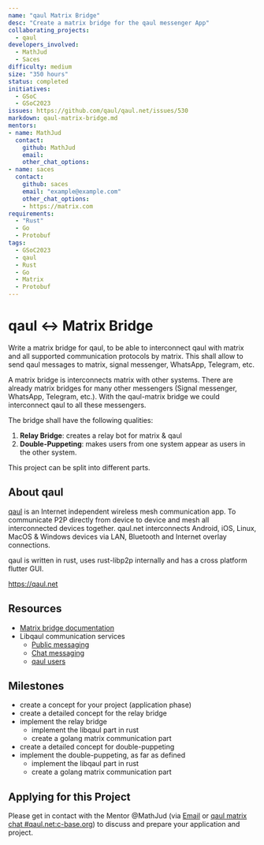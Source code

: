 ```yaml
---
name: "qaul Matrix Bridge"
desc: "Create a matrix bridge for the qaul messenger App"
collaborating_projects:
  - qaul
developers_involved:
  - MathJud
  - Saces
difficulty: medium
size: "350 hours"
status: completed
initiatives:
  - GSoC
  - GSoC2023
issues: https://github.com/qaul/qaul.net/issues/530
markdown: qaul-matrix-bridge.md
mentors:
- name: MathJud
  contact:
    github: MathJud
    email:
    other_chat_options:
- name: saces
  contact:
    github: saces
    email: "example@example.com"
    other_chat_options:
    - https://matrix.com
requirements:
  - "Rust"
  - Go
  - Protobuf
tags:
  - GSoC2023
  - qaul
  - Rust
  - Go
  - Matrix
  - Protobuf
---
```


# qaul <-> Matrix Bridge

Write a matrix bridge for qaul, to be able to interconnect qaul with matrix and all supported communication protocols by matrix. This shall allow to send qaul messages to matrix, signal messenger, WhatsApp, Telegram, etc.

A matrix bridge is interconnects matrix with other systems. There are already matrix bridges for many other messengers (Signal messenger, WhatsApp, Telegram, etc.). With the qaul-matrix bridge we could interconnect qaul to all these messengers.

The bridge shall have the following qualities:

1) **Relay Bridge**: creates a relay bot for matrix & qaul
2) **Double-Puppeting**: makes users from one system appear as users in the other system.

This project can be split into different parts.

## About qaul

[qaul](https://qaul.net) is an Internet independent wireless mesh communication app. To communicate P2P directly from device to device and mesh all interconnected devices together.
qaul.net interconnects Android, iOS, Linux, MacOS & Windows devices via LAN, Bluetooth and Internet overlay connections.

qaul is written in rust, uses rust-libp2p internally and has a cross platform flutter GUI.

<https://qaul.net>

## Resources

* [Matrix bridge documentation](https://matrix.org/bridges/)
* Libqaul communication services
  * [Public messaging](https://github.com/qaul/qaul.net/tree/main/rust/libqaul/src/services/feed)
  * [Chat messaging](https://github.com/qaul/qaul.net/tree/main/rust/libqaul/src/services/chat)
  * [qaul users](https://github.com/qaul/qaul.net/blob/main/rust/libqaul/src/node/user_accounts.rs)

## Milestones

* create a concept for your project (application phase)
* create a detailed concept for the relay bridge
* implement the relay bridge
  * implement the libqaul part in rust
  * create a golang matrix communication part
* create a detailed concept for double-puppeting
* implement the double-puppeting, as far as defined
  * implement the libqaul part in rust
  * create a golang matrix communication part

## Applying for this Project

Please get in contact with the Mentor @MathJud (via [Email](mailto:jud@qaul.net) or [qaul matrix chat #qaul.net:c-base.org](https://matrix.to/#/#qaul.net:c-base.org)) to discuss and prepare your application and project.
